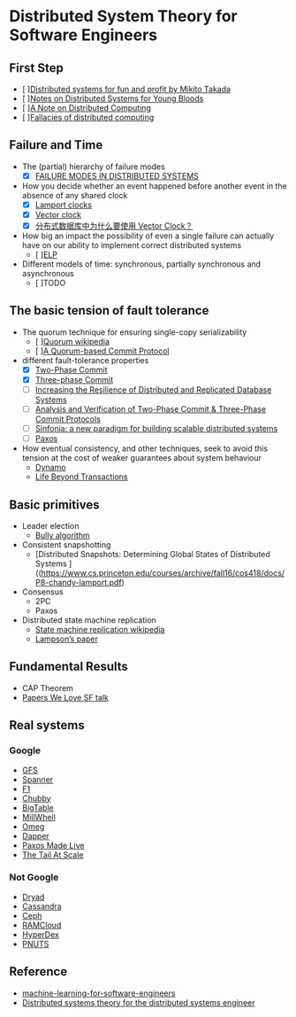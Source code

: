 # Distributed System Theory for Software Engineers

## First Step
- [ ][Distributed systems for fun and profit by Mikito Takada](http://book.mixu.net/distsys/)
- [ ][Notes on Distributed Systems for Young Bloods](https://www.somethingsimilar.com/2013/01/14/notes-on-distributed-systems-for-young-bloods/)
- [ ][A Note on Distributed Computing](http://citeseerx.ist.psu.edu/viewdoc/summary?doi=10.1.1.41.7628)
- [ ][Fallacies of distributed computing](https://en.wikipedia.org/wiki/Fallacies_of_distributed_computing)

## Failure and Time
- The (partial) hierarchy of failure modes
  - [x] [FAILURE MODES IN DISTRIBUTED SYSTEMS](http://alvaro-videla.com/2013/12/failure-modes-in-distributed-systems.html)

- How you decide whether an event happened before another event in the absence of any shared clock
  - [x] [Lamport clocks](http://amturing.acm.org/p558-lamport.pdf)
  - [x] [Vector clock](https://en.wikipedia.org/wiki/Vector_clock)
  - [x] [分布式数据库中为什么要使用 Vector Clock？](https://www.zhihu.com/question/19994133)

- How big an impact the possibility of even a single failure can actually have on our ability to implement correct distributed systems
  - [ ][ELP](http://www.slideshare.net/HenryRobinson/pwl-nonotes)
- Different models of time: synchronous, partially synchronous and asynchronous
  - [ ]TODO

## The basic tension of fault tolerance
- The quorum technique for ensuring single-copy serializability
  - [ ]<a href="https://en.wikipedia.org/wiki/Quorum_(distributed_computing)">Quorum wikipedia</a>
  - [ ][A Quorum-based Commit Protocol](https://ecommons.cornell.edu/bitstream/handle/1813/6323/82-483.pdf?sequence=1)
- different fault-tolerance properties
  - [x] [Two-Phase Commit](http://the-paper-trail.org/blog/consensus-protocols-two-phase-commit/)
  - [x] [Three-phase Commit](http://the-paper-trail.org/blog/consensus-protocols-three-phase-commit/)
  - [ ] [Increasing the Resilience of Distributed and Replicated Database Systems](http://webee.technion.ac.il/~idish/Abstracts/jcss.html)
  - [ ] [Analysis and Verification of Two-Phase Commit & Three-Phase Commit Protocols](http://www.win.tue.nl/~atif/reports/paper4ICET.pdf)
  - [ ] [Sinfonia: a new paradigm for building scalable distributed systems](http://www.sosp2007.org/papers/sosp064-aguilera.pdf)
  - [ ] [Paxos](http://the-paper-trail.org/blog/consensus-protocols-paxos/)
- How eventual consistency, and other techniques, seek to avoid this tension at the cost of weaker guarantees about system behaviour
  - [Dynamo](http://www.allthingsdistributed.com/files/amazon-dynamo-sosp2007.pdf)
  - [Life Beyond Transactions](http://adrianmarriott.net/logosroot/papers/LifeBeyondTxns.pdf)

## Basic primitives
- Leader election
  - [Bully algorithm](https://en.wikipedia.org/wiki/Bully_algorithm)
- Consistent snapshotting
  - [Distributed Snapshots: Determining Global
States of Distributed Systems ]((https://www.cs.princeton.edu/courses/archive/fall16/cos418/docs/P8-chandy-lamport.pdf)
- Consensus
  - 2PC
  - Paxos
- Distributed state machine replication
  - [State machine replication wikipedia](https://en.wikipedia.org/wiki/State_machine_replication)
  - [Lampson’s paper](https://www.microsoft.com/en-us/research/publication/how-to-build-a-highly-available-system-using-consensus/?from=http%3A%2F%2Fresearch.microsoft.com%2Fen-us%2Fum%2Fpeople%2Fblampson%2F58-consensus%2Facrobat.pdf)

## Fundamental Results
- CAP Theorem
- [Papers We Love SF talk](https://www.slideshare.net/HenryRobinson/pwl-nonotes)

## Real systems

### Google
- [GFS](http://static.googleusercontent.com/media/research.google.com/en/us/archive/gfs-sosp2003.pdf)
- [Spanner](http://static.googleusercontent.com/media/research.google.com/en/us/archive/spanner-osdi2012.pdf)
- [F1](http://static.googleusercontent.com/media/research.google.com/en/us/pubs/archive/41344.pdf)
- [Chubby](http://static.googleusercontent.com/media/research.google.com/en/us/archive/chubby-osdi06.pdf)
- [BigTable](http://static.googleusercontent.com/media/research.google.com/en/us/archive/bigtable-osdi06.pdf)
- [MillWhell](http://static.googleusercontent.com/media/research.google.com/en/us/pubs/archive/41378.pdf)
- [Omeg](http://eurosys2013.tudos.org/wp-content/uploads/2013/paper/Schwarzkopf.pdf)
- [Dapper](http://static.googleusercontent.com/media/research.google.com/en/us/pubs/archive/36356.pdf)
- [Paxos Made Live](http://www.cs.utexas.edu/users/lorenzo/corsi/cs380d/papers/paper2-1.pdf)
- [The Tail At Scale](https://research.google.com/pubs/pub40801.html)

### Not Google
- [Dryad](http://research.microsoft.com/en-us/projects/dryad/eurosys07.pdf)
- [Cassandra](https://www.cs.cornell.edu/projects/ladis2009/papers/lakshman-ladis2009.pdf)
- [Ceph](http://ceph.com/papers/weil-ceph-osdi06.pdf)
- [RAMCloud](https://ramcloud.stanford.edu/wiki/display/ramcloud/RAMCloud+Papers)
- [HyperDex](http://hyperdex.org/papers/)
- [PNUTS](http://www.mpi-sws.org/~druschel/courses/ds/papers/cooper-pnuts.pdf)

## Reference
- [machine-learning-for-software-engineers](https://github.com/ZuzooVn/machine-learning-for-software-engineers)
- [Distributed systems theory for the distributed systems engineer](http://the-paper-trail.org/blog/distributed-systems-theory-for-the-distributed-systems-engineer/)
